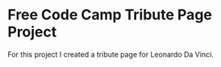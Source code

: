 # Free Code Camp Tribute Page Project

For this project I created a tribute page for Leonardo Da Vinci.
